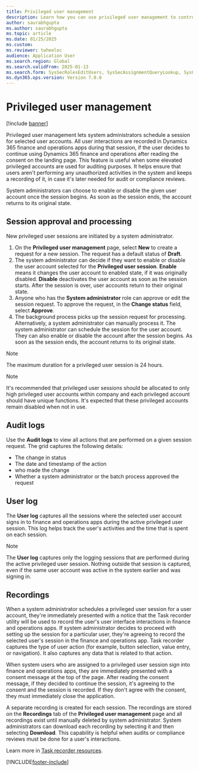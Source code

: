 ```yaml
---
title: Privileged user management
description: Learn how you can use privileged user management to control privileged user accounts.
author: saurabhgupta
ms.author: saurabhgupta
ms.topic: article
ms.date: 01/25/2025
ms.custom: 
ms.reviewer: twheeloc
audience: Application User
ms.search.region: Global
ms.search.validFrom: 2025-01-13
ms.search.form: SysSecRolesEditUsers, SysSecAssignmentQueryLookup, SysQueryForm, SysSecRoleExcludeUsers
ms.dyn365.ops.version: Version 7.0.0
---
```


# Privileged user management

[!include [banner](../includes/banner.md)]

Privileged user management lets system administrators schedule a session for selected user accounts. All user interactions are recorded in Dynamics 365 finance and operations apps during that session, if the user decides to continue using Dynamics 365 finance and operations after reading the consent on the landing page. This feature is useful when some elevated privileged accounts are used for auditing purposes. It helps ensure that users aren't performing any unauthorized activities in the system and keeps a recording of it, in case it's later needed for audit or compliance reviews.

System administrators can choose to enable or disable the given user account once the session begins. As soon as the session ends, the account returns to its original state.

## Session approval and processing

New privileged user sessions are initiated by a system administrator.

1. On the **Privileged user management** page, select **New** to create a request for a new session. The request has a default status of **Draft**.
1. The system administrator can decide if they want to enable or disable the user account selected for the **Privileged user session**. **Enable** means it changes the user account to enabled state, if it was originally disabled. **Disable** deactivates the user account as soon as the session starts. After the session is over, user accounts return to their original state. 
1. Anyone who has the **System administrator** role can approve or edit the session request. To approve the request, in the **Change status** field, select **Approve**.
1. The background process picks up the session request for processing. Alternatively, a system administrator can manually process it. The system administrator can schedule the session for the user account. They can also enable or disable the account after the session begins. As soon as the session ends, the account returns to its original state.

> [!NOTE]
> The maximum duration for a privileged user session is 24 hours.

> [!NOTE]
> It's recommended that privileged user sessions should be allocated to only high privileged user accounts within company and each privileged account should have unique functions. It's expected that these privileged accounts remain disabled when not in use. 

## Audit logs

Use the **Audit logs** to view all actions that are performed on a given session request. The grid captures the following details:

- The change in status
- The date and timestamp of the action
- who made the change
- Whether a system administrator or the batch process approved the request

## User log

The **User log** captures all the sessions where the selected user account signs in to finance and operations apps during the active privileged user session. This log helps track the user's activities and the time that is spent on each session.

> [!NOTE]
> The **User log** captures only the logging sessions that are performed during the active privileged user session. Nothing outside that session is captured, even if the same user account was active in the system earlier and was signing in.

## Recordings

When a system administrator schedules a privileged user session for a user account, they're immediately presented with a notice that the Task recorder utility will be used to record the user's user interface  interactions in finance and operations apps. If system administrator decides to proceed with setting up the session for a particular user, they're agreeing to record the selected user's session in the finance and operations app. Task recorder captures the type of user action (for example, button selection, value entry, or navigation). It also captures any data that is related to that action.

When system users who are assigned to a privileged user session sign into finance and operations apps, they are immediately presented with a consent message at the top of the page. After reading the consent message, if they decided to continue the session, it's agreeing to the consent and the session is recorded. If they don't agree with the consent, they must immediately close the application.

A separate recording is created for each session. The recordings are stored on the **Recordings** tab of the **Privileged user management** page and all recordings exist until manually deleted by system administrator. System administrators can download each recording by selecting it and then selecting **Download**. This capability is helpful when audits or compliance reviews must be done for a user's interactions.

Learn more in [Task recorder resources](../../dev-itpro/user-interface/task-recorder.md).

[!INCLUDE[footer-include](../../../includes/footer-banner.md)]
